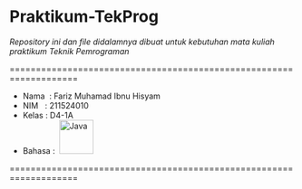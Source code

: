 # Praktikum-TekProg


*Repository ini dan file didalamnya dibuat untuk kebutuhan mata kuliah praktikum _Teknik Pemrograman_*

===================================================================

- Nama   &nbsp;: Fariz Muhamad Ibnu Hisyam
- NIM    &nbsp;&nbsp;: 211524010
- Kelas  : D4-1A
- Bahasa :     &nbsp;<img alt="Java" width="60px" src="https://1000logos.net/wp-content/uploads/2020/09/Java-Logo.png" />

===================================================================
